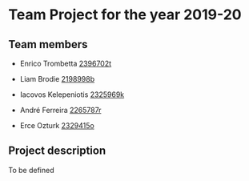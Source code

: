 # Team Project for the year 2019-20

## Team members

- Enrico Trombetta [2396702t](mailto:2396702t@student.gla.ac.uk)

- Liam Brodie [2198998b](mailto:2198998b@student.gla.ac.uk)

- Iacovos Kelepeniotis [2325969k](mailto:2325969k@student.gla.ac.uk)

- André Ferreira [2265787r](mailto:2265787r@student.gla.ac.uk)

- Erce Ozturk [2329415o](mailto:2329415o@student.gla.ac.uk)

## Project description

To be defined
